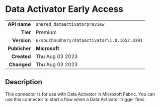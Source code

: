 # Data Activator Early Access
| | |
|-:|-|
|**API name**|`shared_dataactivatorpreview`|
|**Tier**|Premium|
|**Version**|`u/souchoudhary/dataactivator\1.0.1652.3391`|
|**Publisher**|**Microsoft**|
|**Created**|Thu Aug 03 2023|
|**Changed**|Thu Aug 03 2023|

## Description
This connector is for use with Data Activator in Microsoft Fabric. You can use this connector to start a flow when a Data Activator trigger fires.
